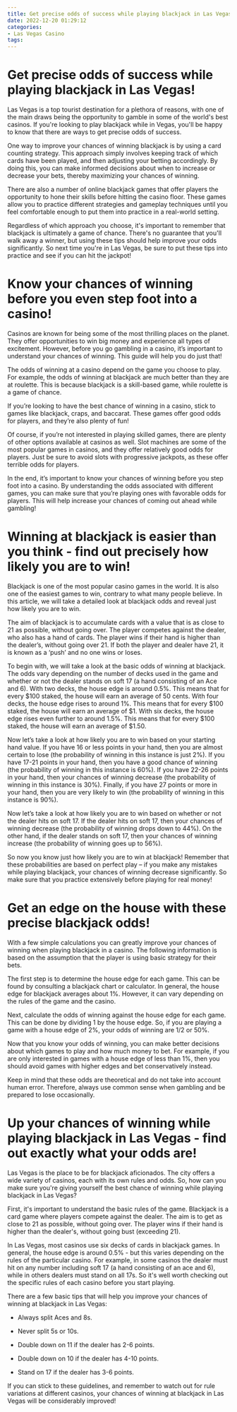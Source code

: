 ```yaml
---
title: Get precise odds of success while playing blackjack in Las Vegas!
date: 2022-12-20 01:29:12
categories:
- Las Vegas Casino
tags:
---
```



#  Get precise odds of success while playing blackjack in Las Vegas!

Las Vegas is a top tourist destination for a plethora of reasons, with one of the main draws being the opportunity to gamble in some of the world's best casinos. If you're looking to play blackjack while in Vegas, you'll be happy to know that there are ways to get precise odds of success.

One way to improve your chances of winning blackjack is by using a card counting strategy. This approach simply involves keeping track of which cards have been played, and then adjusting your betting accordingly. By doing this, you can make informed decisions about when to increase or decrease your bets, thereby maximizing your chances of winning.

There are also a number of online blackjack games that offer players the opportunity to hone their skills before hitting the casino floor. These games allow you to practice different strategies and gameplay techniques until you feel comfortable enough to put them into practice in a real-world setting.

Regardless of which approach you choose, it's important to remember that blackjack is ultimately a game of chance. There's no guarantee that you'll walk away a winner, but using these tips should help improve your odds significantly. So next time you're in Las Vegas, be sure to put these tips into practice and see if you can hit the jackpot!

#  Know your chances of winning before you even step foot into a casino!

Casinos are known for being some of the most thrilling places on the planet. They offer opportunities to win big money and experience all types of excitement. However, before you go gambling in a casino, it’s important to understand your chances of winning. This guide will help you do just that!

The odds of winning at a casino depend on the game you choose to play. For example, the odds of winning at blackjack are much better than they are at roulette. This is because blackjack is a skill-based game, while roulette is a game of chance.

If you’re looking to have the best chance of winning in a casino, stick to games like blackjack, craps, and baccarat. These games offer good odds for players, and they’re also plenty of fun!

Of course, if you’re not interested in playing skilled games, there are plenty of other options available at casinos as well. Slot machines are some of the most popular games in casinos, and they offer relatively good odds for players. Just be sure to avoid slots with progressive jackpots, as these offer terrible odds for players.

In the end, it’s important to know your chances of winning before you step foot into a casino. By understanding the odds associated with different games, you can make sure that you’re playing ones with favorable odds for players. This will help increase your chances of coming out ahead while gambling!

#  Winning at blackjack is easier than you think - find out precisely how likely you are to win!

Blackjack is one of the most popular casino games in the world. It is also one of the easiest games to win, contrary to what many people believe. In this article, we will take a detailed look at blackjack odds and reveal just how likely you are to win.

The aim of blackjack is to accumulate cards with a value that is as close to 21 as possible, without going over. The player competes against the dealer, who also has a hand of cards. The player wins if their hand is higher than the dealer’s, without going over 21. If both the player and dealer have 21, it is known as a ‘push’ and no one wins or loses.

To begin with, we will take a look at the basic odds of winning at blackjack. The odds vary depending on the number of decks used in the game and whether or not the dealer stands on soft 17 (a hand consisting of an Ace and 6). With two decks, the house edge is around 0.5%. This means that for every $100 staked, the house will earn an average of 50 cents. With four decks, the house edge rises to around 1%. This means that for every $100 staked, the house will earn an average of $1. With six decks, the house edge rises even further to around 1.5%. This means that for every $100 staked, the house will earn an average of $1.50.

Now let’s take a look at how likely you are to win based on your starting hand value. If you have 16 or less points in your hand, then you are almost certain to lose (the probability of winning in this instance is just 2%). If you have 17-21 points in your hand, then you have a good chance of winning (the probability of winning in this instance is 60%). If you have 22-26 points in your hand, then your chances of winning decrease (the probability of winning in this instance is 30%). Finally, if you have 27 points or more in your hand, then you are very likely to win (the probability of winning in this instance is 90%).

Now let’s take a look at how likely you are to win based on whether or not the dealer hits on soft 17. If the dealer hits on soft 17, then your chances of winning decrease (the probability of winning drops down to 44%). On the other hand, if the dealer stands on soft 17, then your chances of winning increase (the probability of winning goes up to 56%).

So now you know just how likely you are to win at blackjack! Remember that these probabilities are based on perfect play – if you make any mistakes while playing blackjack, your chances of winning decrease significantly. So make sure that you practice extensively before playing for real money!

#  Get an edge on the house with these precise blackjack odds!

With a few simple calculations you can greatly improve your chances of winning when playing blackjack in a casino. The following information is based on the assumption that the player is using basic strategy for their bets.

The first step is to determine the house edge for each game. This can be found by consulting a blackjack chart or calculator. In general, the house edge for blackjack averages about 1%. However, it can vary depending on the rules of the game and the casino.

Next, calculate the odds of winning against the house edge for each game. This can be done by dividing 1 by the house edge. So, if you are playing a game with a house edge of 2%, your odds of winning are 1/2 or 50%.

Now that you know your odds of winning, you can make better decisions about which games to play and how much money to bet. For example, if you are only interested in games with a house edge of less than 1%, then you should avoid games with higher edges and bet conservatively instead.

Keep in mind that these odds are theoretical and do not take into account human error. Therefore, always use common sense when gambling and be prepared to lose occasionally.

#  Up your chances of winning while playing blackjack in Las Vegas - find out exactly what your odds are!

Las Vegas is the place to be for blackjack aficionados. The city offers a wide variety of casinos, each with its own rules and odds. So, how can you make sure you're giving yourself the best chance of winning while playing blackjack in Las Vegas?

First, it's important to understand the basic rules of the game. Blackjack is a card game where players compete against the dealer. The aim is to get as close to 21 as possible, without going over. The player wins if their hand is higher than the dealer's, without going bust (exceeding 21).

In Las Vegas, most casinos use six decks of cards in blackjack games. In general, the house edge is around 0.5% - but this varies depending on the rules of the particular casino. For example, in some casinos the dealer must hit on any number including soft 17 (a hand consisting of an ace and 6), while in others dealers must stand on all 17s. So it's well worth checking out the specific rules of each casino before you start playing.

There are a few basic tips that will help you improve your chances of winning at blackjack in Las Vegas:

- Always split Aces and 8s.

- Never split 5s or 10s.

- Double down on 11 if the dealer has 2-6 points.

- Double down on 10 if the dealer has 4-10 points.

- Stand on 17 if the dealer has 3-6 points.

If you can stick to these guidelines, and remember to watch out for rule variations at different casinos, your chances of winning at blackjack in Las Vegas will be considerably improved!